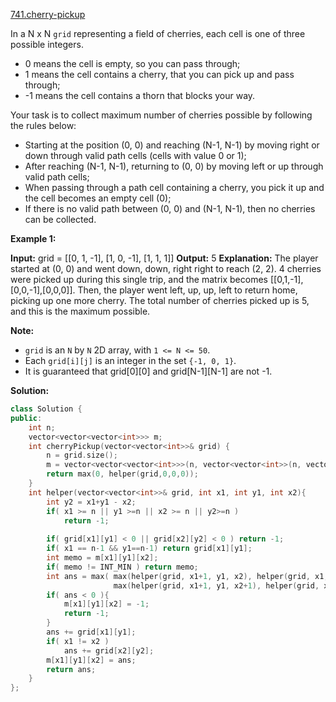 [741.cherry-pickup](https://leetcode.com/problems/cherry-pickup/)  

In a N x N `grid` representing a field of cherries, each cell is one of three possible integers.

*   0 means the cell is empty, so you can pass through;
*   1 means the cell contains a cherry, that you can pick up and pass through;
*   \-1 means the cell contains a thorn that blocks your way.

Your task is to collect maximum number of cherries possible by following the rules below:

*   Starting at the position (0, 0) and reaching (N-1, N-1) by moving right or down through valid path cells (cells with value 0 or 1);
*   After reaching (N-1, N-1), returning to (0, 0) by moving left or up through valid path cells;
*   When passing through a path cell containing a cherry, you pick it up and the cell becomes an empty cell (0);
*   If there is no valid path between (0, 0) and (N-1, N-1), then no cherries can be collected.

**Example 1:**

**Input:** grid =
\[\[0, 1, -1\],
 \[1, 0, -1\],
 \[1, 1,  1\]\]
**Output:** 5
**Explanation:** 
The player started at (0, 0) and went down, down, right right to reach (2, 2).
4 cherries were picked up during this single trip, and the matrix becomes \[\[0,1,-1\],\[0,0,-1\],\[0,0,0\]\].
Then, the player went left, up, up, left to return home, picking up one more cherry.
The total number of cherries picked up is 5, and this is the maximum possible.

**Note:**

*   `grid` is an `N` by `N` 2D array, with `1 <= N <= 50`.
*   Each `grid[i][j]` is an integer in the set `{-1, 0, 1}`.
*   It is guaranteed that grid\[0\]\[0\] and grid\[N-1\]\[N-1\] are not -1.  



**Solution:**  

```cpp
class Solution {
public:
    int n;
    vector<vector<vector<int>>> m;
    int cherryPickup(vector<vector<int>>& grid) {
        n = grid.size();
        m = vector<vector<vector<int>>>(n, vector<vector<int>>(n, vector<int>(n, INT_MIN)));
        return max(0, helper(grid,0,0,0));
    }
    int helper(vector<vector<int>>& grid, int x1, int y1, int x2){
        int y2 = x1+y1 - x2;
        if( x1 >= n || y1 >=n || x2 >= n || y2>=n )
            return -1;
        
        if( grid[x1][y1] < 0 || grid[x2][y2] < 0 ) return -1;
        if( x1 == n-1 && y1==n-1) return grid[x1][y1];
        int memo = m[x1][y1][x2];
        if( memo != INT_MIN ) return memo;
        int ans = max( max(helper(grid, x1+1, y1, x2), helper(grid, x1, y1+1, x2) ), 
                       max(helper(grid, x1+1, y1, x2+1), helper(grid, x1, y1+1, x2+1) ) );
        if( ans < 0 ){
            m[x1][y1][x2] = -1;
            return -1;
        }
        ans += grid[x1][y1];
        if( x1 != x2 )
            ans += grid[x2][y2];
        m[x1][y1][x2] = ans;
        return ans;
    }
};
```
      